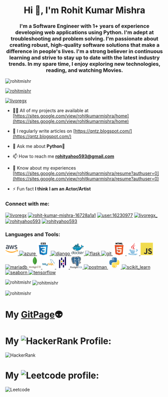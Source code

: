 <h1 align="center">Hi 👋, I'm Rohit Kumar Mishra</h1>
<h3 align="center">I'm a Software Engineer with 1+ years of experience developing web applications using Python. I'm adept at troubleshooting and problem solving. I'm passionate about creating robust, high-quality software solutions that make a difference in people's lives. I'm a strong believer in continuous learning and strive to stay up to date with the latest industry trends. In my spare time, I enjoy exploring new technologies, reading, and watching Movies.</h3>

<p align="left"> <img src="https://komarev.com/ghpvc/?username=rohitmishr&label=Profile%20views&color=0e75b6&style=flat" alt="rohitmishr" /> </p>

<p align="left"> <a href="https://github.com/ryo-ma/github-profile-trophy"><img src="https://github-profile-trophy.vercel.app/?username=rohitmishr" alt="rohitmishr" /></a> </p>

<p align="left"> <a href="https://twitter.com/livoregx" target="blank"><img src="https://img.shields.io/twitter/follow/livoregx?logo=twitter&style=for-the-badge" alt="livoregx" /></a> </p>

- 👨‍💻 All of my projects are available at [https://sites.google.com/view/rohitkumarmishra/home](https://sites.google.com/view/rohitkumarmishra/home)

- 📝 I regularly write articles on [https://qntz.blogspot.com/](https://qntz.blogspot.com/)

- 💬 Ask me about **Python**🐍

- 📫 How to reach me **rohityahoo593@gmail.com**

- 📄 Know about my experiences [https://sites.google.com/view/rohitkumarmishra/resume?authuser=0](https://sites.google.com/view/rohitkumarmishra/resume?authuser=0)

- ⚡ Fun fact **I think I am an Actor/Artist**

<h3 align="left">Connect with me:</h3>
<p align="left">
<a href="https://twitter.com/livoregx" target="blank"><img align="center" src="https://raw.githubusercontent.com/rahuldkjain/github-profile-readme-generator/master/src/images/icons/Social/twitter.svg" alt="livoregx" height="30" width="40" /></a>
<a href="https://linkedin.com/in/rohit-kumar-mishra-16728a1a1" target="blank"><img align="center" src="https://raw.githubusercontent.com/rahuldkjain/github-profile-readme-generator/master/src/images/icons/Social/linked-in-alt.svg" alt="rohit-kumar-mishra-16728a1a1" height="30" width="40" /></a>
<a href="https://stackoverflow.com/users/16230977/rohit-mishra" target="blank"><img align="center" src="https://raw.githubusercontent.com/rahuldkjain/github-profile-readme-generator/master/src/images/icons/Social/stack-overflow.svg" alt="user:16230977" height="30" width="40" /></a>
<a href="https://instagram.com/livoregx_" target="blank"><img align="center" src="https://raw.githubusercontent.com/rahuldkjain/github-profile-readme-generator/master/src/images/icons/Social/instagram.svg" alt="livoregx_" height="30" width="40" /></a>
<a href="https://www.hackerrank.com/rohityahoo593" target="blank"><img align="center" src="https://raw.githubusercontent.com/rahuldkjain/github-profile-readme-generator/master/src/images/icons/Social/hackerrank.svg" alt="rohityahoo593" height="30" width="40" /></a>
<a href="https://www.leetcode.com/rohityahoo593" target="blank"><img align="center" src="https://raw.githubusercontent.com/rahuldkjain/github-profile-readme-generator/master/src/images/icons/Social/leet-code.svg" alt="rohityahoo593" height="30" width="40" /></a>
</p>

<h3 align="left">Languages and Tools:</h3>
<p align="left"> <a href="https://aws.amazon.com" target="_blank" rel="noreferrer"> <img src="https://raw.githubusercontent.com/devicons/devicon/master/icons/amazonwebservices/amazonwebservices-original-wordmark.svg" alt="aws" width="40" height="40"/> </a> <a href="https://azure.microsoft.com/en-in/" target="_blank" rel="noreferrer"> <img src="https://www.vectorlogo.zone/logos/microsoft_azure/microsoft_azure-icon.svg" alt="azure" width="40" height="40"/> </a> <a href="https://www.w3schools.com/css/" target="_blank" rel="noreferrer"> <img src="https://raw.githubusercontent.com/devicons/devicon/master/icons/css3/css3-original-wordmark.svg" alt="css3" width="40" height="40"/> </a> <a href="https://www.djangoproject.com/" target="_blank" rel="noreferrer"> <img src="https://cdn.worldvectorlogo.com/logos/django.svg" alt="django" width="40" height="40"/> </a> <a href="https://www.docker.com/" target="_blank" rel="noreferrer"> <img src="https://raw.githubusercontent.com/devicons/devicon/master/icons/docker/docker-original-wordmark.svg" alt="docker" width="40" height="40"/> </a> <a href="https://flask.palletsprojects.com/" target="_blank" rel="noreferrer"> <img src="https://www.vectorlogo.zone/logos/pocoo_flask/pocoo_flask-icon.svg" alt="flask" width="40" height="40"/> </a> <a href="https://git-scm.com/" target="_blank" rel="noreferrer"> <img src="https://www.vectorlogo.zone/logos/git-scm/git-scm-icon.svg" alt="git" width="40" height="40"/> </a> <a href="https://www.w3.org/html/" target="_blank" rel="noreferrer"> <img src="https://raw.githubusercontent.com/devicons/devicon/master/icons/html5/html5-original-wordmark.svg" alt="html5" width="40" height="40"/> </a> <a href="https://www.java.com" target="_blank" rel="noreferrer"> <img src="https://raw.githubusercontent.com/devicons/devicon/master/icons/java/java-original.svg" alt="java" width="40" height="40"/> </a> <a href="https://developer.mozilla.org/en-US/docs/Web/JavaScript" target="_blank" rel="noreferrer"> <img src="https://raw.githubusercontent.com/devicons/devicon/master/icons/javascript/javascript-original.svg" alt="javascript" width="40" height="40"/> </a> <a href="https://mariadb.org/" target="_blank" rel="noreferrer"> <img src="https://www.vectorlogo.zone/logos/mariadb/mariadb-icon.svg" alt="mariadb" width="40" height="40"/> </a> <a href="https://www.mongodb.com/" target="_blank" rel="noreferrer"> <img src="https://raw.githubusercontent.com/devicons/devicon/master/icons/mongodb/mongodb-original-wordmark.svg" alt="mongodb" width="40" height="40"/> </a> <a href="https://www.mysql.com/" target="_blank" rel="noreferrer"> <img src="https://raw.githubusercontent.com/devicons/devicon/master/icons/mysql/mysql-original-wordmark.svg" alt="mysql" width="40" height="40"/> </a> <a href="https://pandas.pydata.org/" target="_blank" rel="noreferrer"> <img src="https://raw.githubusercontent.com/devicons/devicon/2ae2a900d2f041da66e950e4d48052658d850630/icons/pandas/pandas-original.svg" alt="pandas" width="40" height="40"/> </a> <a href="https://www.postgresql.org" target="_blank" rel="noreferrer"> <img src="https://raw.githubusercontent.com/devicons/devicon/master/icons/postgresql/postgresql-original-wordmark.svg" alt="postgresql" width="40" height="40"/> </a> <a href="https://postman.com" target="_blank" rel="noreferrer"> <img src="https://www.vectorlogo.zone/logos/getpostman/getpostman-icon.svg" alt="postman" width="40" height="40"/> </a> <a href="https://www.python.org" target="_blank" rel="noreferrer"> <img src="https://raw.githubusercontent.com/devicons/devicon/master/icons/python/python-original.svg" alt="python" width="40" height="40"/> </a> <a href="https://scikit-learn.org/" target="_blank" rel="noreferrer"> <img src="https://upload.wikimedia.org/wikipedia/commons/0/05/Scikit_learn_logo_small.svg" alt="scikit_learn" width="40" height="40"/> </a> <a href="https://seaborn.pydata.org/" target="_blank" rel="noreferrer"> <img src="https://seaborn.pydata.org/_images/logo-mark-lightbg.svg" alt="seaborn" width="40" height="40"/> </a> <a href="https://www.tensorflow.org" target="_blank" rel="noreferrer"> <img src="https://www.vectorlogo.zone/logos/tensorflow/tensorflow-icon.svg" alt="tensorflow" width="40" height="40"/> </a> </p>

<p><img align="left" src="https://github-readme-stats.vercel.app/api/top-langs?username=rohitmishr&show_icons=true&locale=en&layout=compact" alt="rohitmishr" /></p>

<p>&nbsp;<img align="center" src="https://github-readme-stats.vercel.app/api?username=rohitmishr&show_icons=true&locale=en" alt="rohitmishr" /></p>

<p><img align="center" src="https://github-readme-streak-stats.herokuapp.com/?user=rohitmishr&" alt="rohitmishr" /></p>

# My [GitPage](https://rohitmishr.github.io/rohitmishr/)👽


# My ![HackerRank](https://user-images.githubusercontent.com/49991437/206913897-9482f3d4-4857-4a26-a1fd-7e56c9af3476.png) Profile:
![HackerRank](https://user-images.githubusercontent.com/49991437/206913863-c9f28d3c-ff52-4c70-9a93-97f0b0744ee2.png)

# My ![Leetcode](https://user-images.githubusercontent.com/49991437/206913978-3d156701-4c61-49de-b812-b86c4fb754bf.png) profile:

![Leetcode](https://user-images.githubusercontent.com/49991437/206914031-aaef21ad-fad5-4c61-9f74-7356d26b2249.png)






